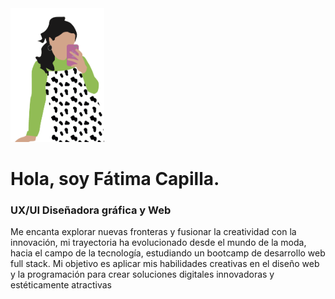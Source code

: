  <img src="https://github.com/FatimaCapilla/FatimaCapilla-Portfolio/blob/main/src/assets/ilustracion-fatima-capilla.png?raw=true" width="150">
<h1>Hola, soy Fátima Capilla.</h1>
<h3>UX/UI Diseñadora gráfica y Web</h3>
<p>Me encanta explorar nuevas fronteras y fusionar la creatividad con la innovación, mi trayectoria ha evolucionado desde el mundo de la moda, hacia el campo de la tecnología, estudiando un bootcamp de desarrollo web full stack. Mi objetivo es aplicar mis habilidades creativas en el diseño web y la programación para crear soluciones digitales innovadoras y estéticamente atractivas</p>
